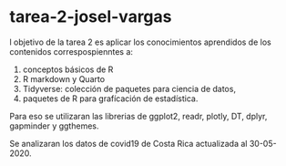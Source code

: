 # tarea-2-josel-vargas
l objetivo de la tarea 2 es aplicar los conocimientos aprendidos de los contenidos correspospienntes a:
1. conceptos básicos de R
2.  R markdown y Quarto
3.  Tidyverse: colección de paquetes para ciencia de datos, 
4.  paquetes de R para grafícación de estadística.

Para eso se utilizaran las librerias de ggplot2, readr, plotly, DT, dplyr, gapminder y ggthemes.

Se analizaran los datos de covid19 de Costa Rica actualizada al 30-05-2020.
